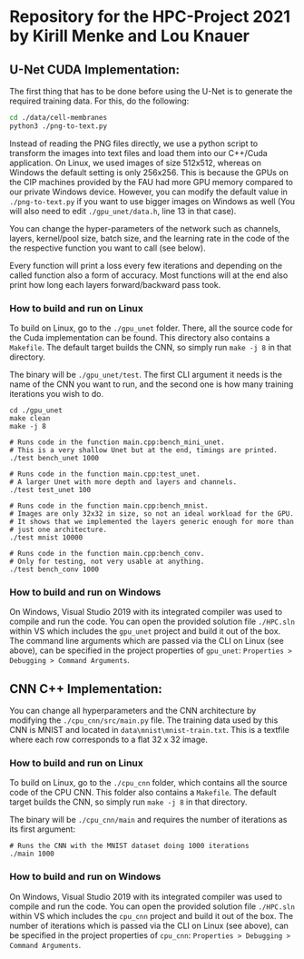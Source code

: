 
# Repository for the HPC-Project 2021 by Kirill Menke and Lou Knauer

## U-Net CUDA Implementation:

The first thing that has to be done before using the U-Net is to generate the
required training data. For this, do the following:

```sh
cd ./data/cell-membranes
python3 ./png-to-text.py
```

Instead of reading the PNG files directly, we use a python script to transform the images
into text files and load them into our C++/Cuda application. On Linux, we used
images of size 512x512, whereas on Windows the default setting is only 256x256. This is because the GPUs on the
CIP machines provided by the FAU had more GPU memory compared to our private Windows device.
However, you can modify the default value in `./png-to-text.py` if you want to use bigger images on Windows as well 
(You will also need to edit `./gpu_unet/data.h`, line 13 in that case).


You can change the hyper-parameters of the network such as channels, layers, kernel/pool size, batch size, 
and the learning rate in the code of the the respective function you want to call (see below).

Every function will print a loss every few iterations and depending on the called function also a form of accuracy.
Most functions will at the end also print how long each layers forward/backward pass took.

### How to build and run on Linux
To build on Linux, go to the `./gpu_unet` folder. There, all the source code for the Cuda implementation
can be found. This directory also contains a `Makefile`. The default target builds the CNN,
so simply run `make -j 8` in that directory.

The binary will be `./gpu_unet/test`. The first CLI argument it needs is the name of the CNN you want to run,
and the second one is how many training iterations you wish to do.

```
cd ./gpu_unet
make clean
make -j 8

# Runs code in the function main.cpp:bench_mini_unet.
# This is a very shallow Unet but at the end, timings are printed.
./test bench_unet 1000

# Runs code in the function main.cpp:test_unet.
# A larger Unet with more depth and layers and channels.
./test test_unet 100

# Runs code in the function main.cpp:bench_mnist.
# Images are only 32x32 in size, so not an ideal workload for the GPU.
# It shows that we implemented the layers generic enough for more than
# just one architecture.
./test mnist 10000

# Runs code in the function main.cpp:bench_conv.
# Only for testing, not very usable at anything.
./test bench_conv 1000

```

### How to build and run on Windows
On Windows, Visual Studio 2019 with its integrated compiler was used to compile and run the code.
You can open the provided solution file `./HPC.sln` within VS which includes the `gpu_unet` project 
and build it out of the box. The command line arguments which are passed via the CLI on Linux (see above),
can be specified in the project properties of `gpu_unet`: `Properties > Debugging > Command Arguments`.



## CNN C++ Implementation:

You can change all hyperparameters and the CNN architecture by modifying the
`./cpu_cnn/src/main.py` file.
The training data used by this CNN is MNIST and located in `data\mnist\mnist-train.txt`.
This is a textfile where each row corresponds to a flat 32 x 32 image.

### How to build and run on Linux
To build on Linux, go to the `./cpu_cnn` folder, which contains all the source code of the CPU CNN.
This folder also contains a `Makefile`. The default target builds the CNN,
so simply run `make -j 8` in that directory.

The binary will be `./cpu_cnn/main` and requires the number of iterations as its first argument:
```
# Runs the CNN with the MNIST dataset doing 1000 iterations
./main 1000
```


### How to build and run on Windows
On Windows, Visual Studio 2019 with its integrated compiler was used to compile and run the code.
You can open the provided solution file `./HPC.sln` within VS which includes the `cpu_cnn` project
and build it out of the box. The number of iterations which is passed via the CLI on Linux (see above),
can be specified in the project properties of `cpu_cnn`: `Properties > Debugging > Command Arguments`.